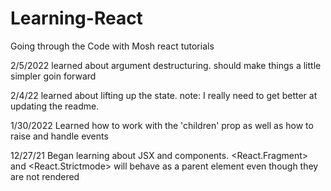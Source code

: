# Learning-React

Going through the Code with Mosh react tutorials

2/5/2022 learned about argument destructuring. should make things a little simpler goin forward

2/4/22 learned about lifting up the state.  note: I really need to get better at updating the readme.

1/30/2022 Learned how to work with the 'children' prop as well as how to raise and handle events

12/27/21 Began learning about JSX and components.  <React.Fragment> and <React.Strictmode> will behave as a parent element even though they are not rendered
